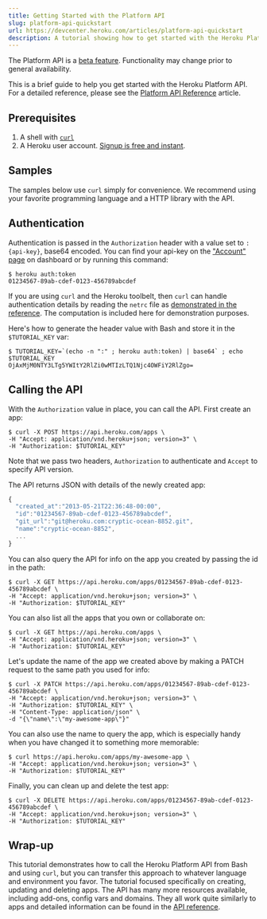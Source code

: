 ```yaml
---
title: Getting Started with the Platform API
slug: platform-api-quickstart
url: https://devcenter.heroku.com/articles/platform-api-quickstart
description: A tutorial showing how to get started with the Heroku Platform API, which lets you programmatically automate, extend and combine Heroku with other services.
---
```


<div class="warning">The Platform API is a <a href="https://devcenter.heroku.com/articles/heroku-beta-features">beta feature</a>. Functionality may change prior to general availability.</div>

This is a brief guide to help you get started with the Heroku Platform API. For a detailed reference, please see the [Platform API Reference](https://devcenter.heroku.com/articles/platform-api-reference) article.

## Prerequisites

1. A shell with [`curl`](http://curl.haxx.se/)
2. A Heroku user account. [Signup is free and instant](https://api.heroku.com/signup/devcenter).

## Samples

The samples below use `curl` simply for convenience. We recommend using your favorite programming language and a HTTP library with the API.

## Authentication

Authentication is passed in the `Authorization` header with a value set to `:{api-key}`, base64 encoded. You can find your api-key on the ["Account" page](https://dashboard.heroku.com/account) on dashboard or by running this command:

```term
$ heroku auth:token
01234567-89ab-cdef-0123-456789abcdef
```

If you are using `curl` and the Heroku toolbelt, then `curl` can handle authentication details by reading the `netrc` file as [demonstrated in the reference](https://devcenter.heroku.com/articles/platform-api-reference). The computation is included here for demonstration purposes.

Here's how to generate the header value with Bash and store it in the `$TUTORIAL_KEY` var:

```term
$ TUTORIAL_KEY=`(echo -n ":" ; heroku auth:token) | base64` ; echo $TUTORIAL_KEY
OjAxMjM0NTY3LTg5YWItY2RlZi0wMTIzLTQ1Njc4OWFiY2RlZgo=
```

## Calling the API

With the `Authorization` value in place, you can call the API. First create an app:

```term
$ curl -X POST https://api.heroku.com/apps \
-H "Accept: application/vnd.heroku+json; version=3" \
-H "Authorization: $TUTORIAL_KEY"
```

Note that we pass two headers, `Authorization` to authenticate and `Accept` to specify API version.

The API returns JSON with details of the newly created app:

```Javascript
{
  "created_at":"2013-05-21T22:36:48-00:00",
  "id":"01234567-89ab-cdef-0123-456789abcdef",
  "git_url":"git@heroku.com:cryptic-ocean-8852.git",
  "name":"cryptic-ocean-8852",
  ...
}
```

You can also query the API for info on the app you created by passing the id in the path:

```term
$ curl -X GET https://api.heroku.com/apps/01234567-89ab-cdef-0123-456789abcdef \
-H "Accept: application/vnd.heroku+json; version=3" \
-H "Authorization: $TUTORIAL_KEY"
```

You can also list all the apps that you own or collaborate on:

```term
$ curl -X GET https://api.heroku.com/apps \
-H "Accept: application/vnd.heroku+json; version=3" \
-H "Authorization: $TUTORIAL_KEY"
```

Let's update the name of the app we created above by making a PATCH request to the same path you used for info:

```term
$ curl -X PATCH https://api.heroku.com/apps/01234567-89ab-cdef-0123-456789abcdef \
-H "Accept: application/vnd.heroku+json; version=3" \
-H "Authorization: $TUTORIAL_KEY" \
-H "Content-Type: application/json" \
-d "{\"name\":\"my-awesome-app\"}"
```

You can also use the name to query the app, which is especially handy when you have changed it to something more memorable:

```term
$ curl https://api.heroku.com/apps/my-awesome-app \
-H "Accept: application/vnd.heroku+json; version=3" \
-H "Authorization: $TUTORIAL_KEY"
```

Finally, you can clean up and delete the test app:

```term
$ curl -X DELETE https://api.heroku.com/apps/01234567-89ab-cdef-0123-456789abcdef \
-H "Accept: application/vnd.heroku+json; version=3" \
-H "Authorization: $TUTORIAL_KEY"
```

## Wrap-up

This tutorial demonstrates how to call the Heroku Platform API from Bash and using `curl`, but you can transfer this approach to whatever language and environment you favor. The tutorial focused specifically on creating, updating and deleting apps. The API has many more resources available, including add-ons, config vars and domains. They all work quite similarly to apps and detailed information can be found in the [API reference](https://devcenter.heroku.com/articles/platform-api-reference).